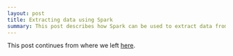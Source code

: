 ```yaml
---
layout: post
title: Extracting data using Spark
summary: This post describes how Spark can be used to extract data from the bus timing and weather data sources.
---
```


This post continues from where we left [here](1Setup.html).



